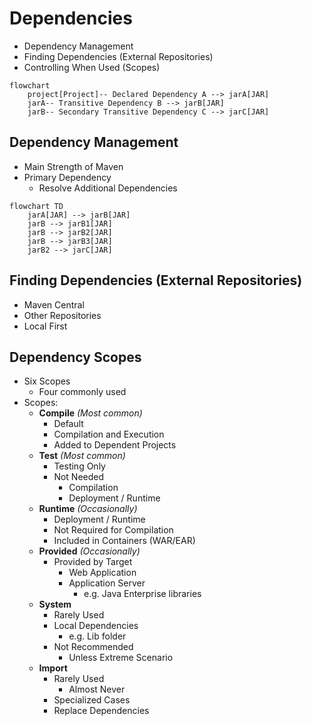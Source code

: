 # Dependencies

- Dependency Management
- Finding Dependencies (External Repositories)
- Controlling When Used (Scopes)

```mermaid
flowchart
    project[Project]-- Declared Dependency A --> jarA[JAR]
    jarA-- Transitive Dependency B --> jarB[JAR]
    jarB-- Secondary Transitive Dependency C --> jarC[JAR]
```

## Dependency Management

- Main Strength of Maven
- Primary Dependency
  - Resolve Additional Dependencies

```mermaid
flowchart TD
    jarA[JAR] --> jarB[JAR]
    jarB --> jarB1[JAR]
    jarB --> jarB2[JAR]
    jarB --> jarB3[JAR]
    jarB2 --> jarC[JAR]
```

## Finding Dependencies (External Repositories)

- Maven Central
- Other Repositories
- Local First

## Dependency Scopes

- Six Scopes
  - Four commonly used
- Scopes:
  - **Compile** *(Most common)*
    - Default
    - Compilation and Execution
    - Added to Dependent Projects
  - **Test**  *(Most common)*
    - Testing Only
    - Not Needed
      - Compilation
      - Deployment / Runtime
  - **Runtime** *(Occasionally)*
    - Deployment / Runtime
    - Not Required for Compilation
    - Included in Containers (WAR/EAR)
  - **Provided** *(Occasionally)*
    - Provided by Target
      - Web Application
      - Application Server
        - e.g. Java Enterprise libraries
  - **System**
    - Rarely Used
    - Local Dependencies
      - e.g. Lib folder
    - Not Recommended
      - Unless Extreme Scenario
  - **Import**
    - Rarely Used
      - Almost Never
    - Specialized Cases
    - Replace Dependencies
